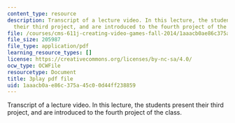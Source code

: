 ```yaml
---
content_type: resource
description: Transcript of a lecture video. In this lecture, the students present
  their third project, and are introduced to the fourth project of the class.
file: /courses/cms-611j-creating-video-games-fall-2014/1aaacb0ae86c375a45c00d44ff238859_9is-GrNpNvA.pdf
file_size: 205987
file_type: application/pdf
learning_resource_types: []
license: https://creativecommons.org/licenses/by-nc-sa/4.0/
ocw_type: OCWFile
resourcetype: Document
title: 3play pdf file
uid: 1aaacb0a-e86c-375a-45c0-0d44ff238859
---
```

Transcript of a lecture video. In this lecture, the students present their third project, and are introduced to the fourth project of the class.